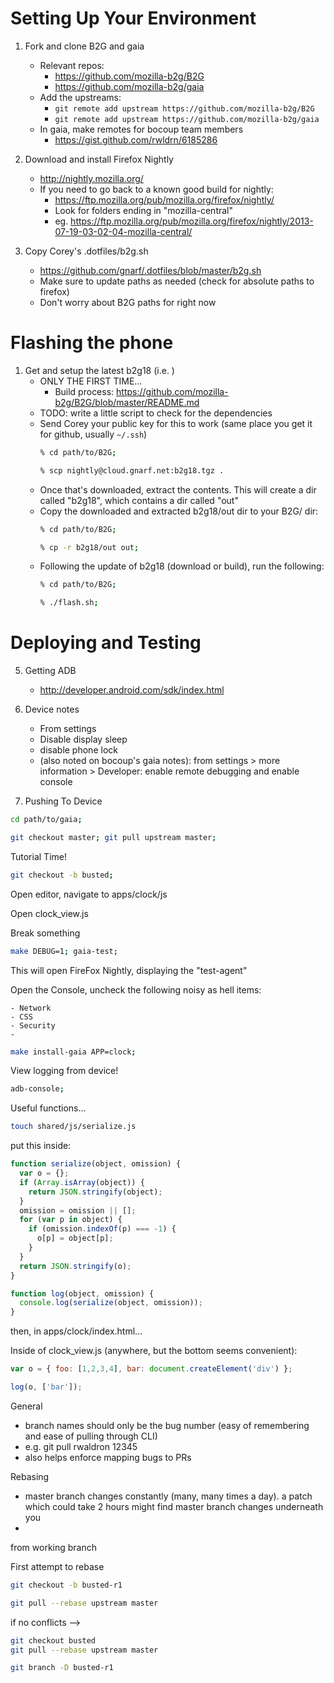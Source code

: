 # Setting Up Your Environment

1. Fork and clone B2G and gaia
    - Relevant repos:
        - https://github.com/mozilla-b2g/B2G
        - https://github.com/mozilla-b2g/gaia
    - Add the upstreams:
        - `git remote add upstream https://github.com/mozilla-b2g/B2G`
        - `git remote add upstream https://github.com/mozilla-b2g/gaia`
    - In gaia, make remotes for bocoup team members
        - https://gist.github.com/rwldrn/6185286


2. Download and install Firefox Nightly
    - http://nightly.mozilla.org/
    - If you need to go back to a known good build for nightly:
        - https://ftp.mozilla.org/pub/mozilla.org/firefox/nightly/
        - Look for folders ending in "mozilla-central"
        - eg. https://ftp.mozilla.org/pub/mozilla.org/firefox/nightly/2013-07-19-03-02-04-mozilla-central/


3. Copy Corey's .dotfiles/b2g.sh
    - https://github.com/gnarf/.dotfiles/blob/master/b2g.sh
    - Make sure to update paths as needed (check for absolute paths to firefox)
    - Don't worry about B2G paths for right now

# Flashing the phone

1. Get and setup the latest b2g18 (i.e. )
    - ONLY THE FIRST TIME...
        - Build process: https://github.com/mozilla-b2g/B2G/blob/master/README.md 
    - TODO: write a little script to check for the dependencies
    - Send Corey your public key for this to work (same place you get it for github, usually `~/.ssh`)
        ```bash
        % cd path/to/B2G; 

        % scp nightly@cloud.gnarf.net:b2g18.tgz .
        ```
    - Once that's downloaded, extract the contents. This will create a dir called "b2g18", which contains a dir called "out"
    - Copy the downloaded and extracted b2g18/out dir to your B2G/ dir:
        ```bash
        % cd path/to/B2G;

        % cp -r b2g18/out out;
        ```
    - Following the update of b2g18 (download or build), run the following: 
        ```bash
        % cd path/to/B2G;

        % ./flash.sh;
        ```

# Deploying and Testing


5. Getting ADB
    - http://developer.android.com/sdk/index.html

6. Device notes
    - From settings
    - Disable display sleep
    - disable phone lock
    - (also noted on bocoup's gaia notes): from settings > more information > Developer: enable remote debugging and enable console


7. Pushing To Device

```bash
cd path/to/gaia;

git checkout master; git pull upstream master;
```

Tutorial Time!

```bash
git checkout -b busted;
```

Open editor, navigate to apps/clock/js

Open clock_view.js

Break something

```bash
make DEBUG=1; gaia-test;
```

This will open FireFox Nightly, displaying the "test-agent"

Open the Console, uncheck the following noisy as hell items:
    
    - Network
    - CSS
    - Security
    -  
    
```bash
make install-gaia APP=clock;
```

View logging from device!
```bash
adb-console;
```

Useful functions...

```bash
touch shared/js/serialize.js
```

put this inside:
    
```js    
function serialize(object, omission) {
  var o = {};
  if (Array.isArray(object)) {
    return JSON.stringify(object);
  }
  omission = omission || [];
  for (var p in object) {
    if (omission.indexOf(p) === -1) {
      o[p] = object[p];
    }
  }
  return JSON.stringify(o);
}

function log(object, omission) {
  console.log(serialize(object, omission));
}
```

then, in apps/clock/index.html...

<script src="shared/js/serialize.js"></script>


Inside of clock_view.js (anywhere, but the bottom seems convenient):

```js
var o = { foo: [1,2,3,4], bar: document.createElement('div') };

log(o, ['bar']);
```


General

- branch names should only be the bug number (easy of remembering and ease of pulling through CLI)
- e.g. git pull rwaldron 12345
- also helps enforce mapping bugs to PRs

Rebasing
- master branch changes constantly (many, many times a day). a patch which could take 2 hours might find master branch changes underneath you
- 


from working branch

First attempt to rebase

```bash
git checkout -b busted-r1

git pull --rebase upstream master
```

if no conflicts -->

```bash
git checkout busted
git pull --rebase upstream master

git branch -D busted-r1
```
